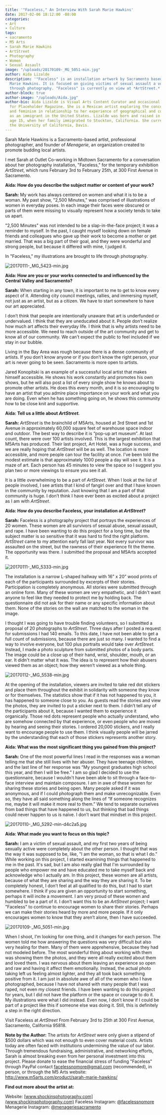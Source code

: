 ```yaml
---
title: '"Faceless," An Interview With Sarah Marie Hawkins'
date: 2017-02-06 18:12:00 -08:00
categories:
- Art
- Culture
tags:
- sacramento
- M5 Arts
- Sarah Marie Hawkins
- ArtStreet
- Photography
- Women
- Sexual Assault
image: "/uploads/20170109-_MG_5051-min.jpg"
author: Aida Lizalde
description: '"Faceless" is an installation artwork by Sacramento based Artist Sarah
  Marie Hawkins. It is focused on giving victims of sexual assault a voice and a platform
  through photography. "Faceless" is currently on view at *ArtStreet.*'
author-block: true
author-image: "/uploads/Aida.jpg"
author-bio: Aida Lizalde is Visual Arts Content Curator and occasional contributor
  for Placeholder Magazine. She is a Mexican artist exploring the concepts of identity
  and feminism in relationship to her experience of geographical and cultural-misplacement
  as an immigrant in the United States. Lizalde was born and raised in Mexico until
  age 15, when her family immigrated to Stockton, California. She currently attends
  the University of California, Davis.
---
```


Sarah Marie Hawkins is a Sacramento-based artist, professional photographer, and founder of *Menagerie*, an organization created to promote budding local artists. 

I met Sarah at Outlet Co-working in Midtown Sacramento for a conversation about her photography installation, "Faceless," for the temporary exhibition *ArtStreet*, which runs February 3rd to February 25th, at 300 First Avenue in Sacramento.

**Aida: How do you describe the subject matter or content of your work?**

**Sarah:** My work has always centered on women and what it is to be a woman. My past show, "2,500 Minutes," was comprised of illustrations of women in everyday poses. In each image their faces were obscured or parts of them were missing to visually represent how a society tends to take us apart. 

"2,500 Minutes" was not intended to be a slap-in-the-face project; it was a reminder to myself. In the past, I caught myself looking down on female friends and colleagues who gave up their work to become a mother or get married. That was a big part of their goal, and they were wonderful and strong people, but because it differed with mine, I judged it. 

In "Faceless," my illustrations are brought to life through photography.

![20170111-_MG_5423-min.jpg](/uploads/20170111-_MG_5423-min.jpg)

**Aida: How are you or your works connected to and influenced by the Central Valley and Sacramento?** 

**Sarah:** When starting in any town, it is important to me to get to know every aspect of it. Attending city council meetings, rallies, and immersing myself, not just as an artist, but as a citizen. We have to start somewhere to have our art appreciated. 

I don’t think that people are intentionally unaware that art is underfunded or undervalued. I think that they are uneducated about it. People don’t realize how much art affects their everyday life. I think that is why artists need to be more accessible. We need to reach outside of the art community and get to know all of our community. We can’t expect the public to feel included if we stay in our bubble.

Living in the Bay Area was rough because there is a dense community of artists. If you don’t know anyone or if you don’t know the right person, your art is never going to be seen. Sacramento is more open to artists. 

Jared Konopitski is an example of a successful local artist that makes himself accessible. He shows his work constantly and promotes his own shows, but he will also post a list of every single show he knows about to promote other artists. He does this every month, and it is so encouraging to have an artist that you admire place importance on your work and what you are doing. Even when he has something going on, he shows this community how to be close knit and supportive.

**Aida: Tell us a little about *ArtStreet.***

**Sarah:** *ArtStreet* is the brainchild of M5Arts, housed at 3rd Street and 1st Avenue in approximately 60,000 square feet of warehouse space indoor and outdoor. The best way to describe it is “pop-up art museum”. At last count, there were over 100 artists involved. This is the largest exhibition that M5Arts has produced. Their last project, Art Hotel, was a huge success, and we are really hoping that *ArtStreet* will be as well. The location is more accessible, and more people can tour the facility at once. I've been told the modest estimate is that approximately 1000 people a day will see it. It is a maze of art. Each person has 45 minutes to view the space so I suggest you plan two or more viewings to ensure you see it all. 

It is a little overwhelming to be a part of *ArtStreet*. When I look at the list of people involved, I see artists that I kind of fangirl over and that I have known in the community by reputation. Just knowing that I am a part of that community is huge. I don’t think I have ever been as excited about a project as I am with *ArtStreet*.

**Aida: How do you describe Faceless, your installation at *ArtStreet*?**

**Sarah:** Faceless is a photography project that portrays the experiences of 20 women. These women are all survivors of sexual abuse, sexual assault, and rape. I have been wanting to do this project for a long time, but the subject matter is so sensitive that it was hard to find the right platform. *ArtStreet* came to my attention early fall last year. Not every survivor was assaulted on the street, but the rawness of their experience fit the theme. The opportunity was there. I submitted the proposal and M5Arts accepted it. 

![20170111-_MG_5333-min.jpg](/uploads/20170111-_MG_5333-min.jpg)

The installation is a narrow L-shaped hallway with 16” x 20” wood prints of each of the participants surrounded by excerpts of their stories. Participation is completely anonymous. All stories were submitted through an online form. Many of these women are very empathetic, and I didn't want anyone to feel like they needed to protect me by holding back. The questionnaire did not ask for their name or any specific information about them. None of the stories on the wall are matched to the woman in the image.

I thought I was going to have trouble finding volunteers, so I submitted a proposal of 20 photographs to *ArtStreet*. Three days after I posted a request for submissions I had 140 emails. To this date, I have not been able to get a full count of submissions, because there are just so many. I wanted to find a way to involve everyone, but 100 plus portraits would take over *ArtStreet*. Instead, I made a photo sculpture from submitted photos of a body parts. The image could be a close up of their hand, wrist, shoulder, mouth, or an ear. It didn't matter what it was. The idea is to represent how their abusers viewed them as an object; how they weren’t viewed as a whole thing. 

![20170112-_MG_5538-min.jpg](/uploads/20170112-_MG_5538-min.jpg)

At the opening of the installation, viewers are invited to take red dot stickers and place them throughout the exhibit in solidarity with someone they know or for themselves. The statistics show that if it has not happened to you, it has happened to someone close to you. As guests read the stories and view the photos, they are invited to put a sticker next to them. I didn’t tell any of the participants about it, because I wanted them to experience it organically. Those red dots represent people who actually understand, who are somehow connected by that experience, or even people who are moved by hearing and seeing their stories. I ordered 20,000 stickers, and I really want to encourage people to use them. I think visually people will be jarred by the understanding that each of those stickers represents another story. 

**Aida: What was the most significant thing you gained from this project?**

**Sarah:** One of the most powerful lines I read in the responses was a woman telling me that she still lives with her abuser. They have teenage children, and the last line of her response was “My youngest graduates high school this year, and then I will be free.” I am so glad I decided to use the questionnaire, because I wouldn't have been able to sit through a face-to-face interview and maintain composure. I am in awe of these women for sharing these stories and being open. Many people asked if it was anonymous, and if I could photograph them and make unrecognizable. Even so, they have all said something along the lines of “If someone recognizes me, maybe it will make it more real to them.” We tend to separate ourselves from bad things that have happened to us, but thinking that bad things could never happen to us is naïve. I don’t want that mindset in this project. 


![20170110-_MG_5292-min-d4c2a5.jpg](/uploads/20170110-_MG_5292-min-d4c2a5.jpg)


**Aida: What made you want to focus on this topic?**

**Sarah:** I am a victim of sexual assault, and my first two years of being sexually active were completely about the other person. I thought that was the way it was supposed to be, like, "I am the woman, so that is what I do." While working on this project, I started examining things that happened to me in the past. It's sad, but I am also really glad that I'm surrounded by people who empower me and have educated me to take myself back and acknowledge who I actually am. In this project, these women are all artists, because of what they are sharing and the way they are sharing it. To be completely honest, I don’t feel at all qualified to do this, but I had to start somewhere. I think if you are given an opportunity to start something, perhaps it will incite a movement. I am very proud of these women and humbled to be a part of it. I don’t want this to be an *ArtStreet* project; I want "Faceless" to continue to encourage women to share their stories. Perhaps we can make their stories heard by more and more people. If it only encourages women to know that they aren’t alone, then I have succeeded.


![20170109-_MG_5051-min.jpg](/uploads/20170109-_MG_5051-min.jpg)


When I shoot, I'm looking for one thing, and it changes for each person. The women told me how answering the questions was very difficult but also very healing for them. Many of them were apprehensive, because they had not modeled before. The most wonderful thing about working with them was showing them the photos, and they were all really excited about them and loved them. I was nervous about them leaving an experience so open and raw and having it affect them emotionally. Instead, the actual photo taking left us feeling almost lighter, and they all  took back something positive from it. I am just in absolute awe of all of the women who I have photographed, because I have not shared with many people that I was raped, not even my closest friends. I have been wanting to do this project for years, but I did not have the platform or the space or courage to do it. My illustrations were what I did instead. Even now, I don’t know if I could be part of a project like this if someone else was doing it. Still, this is definitely a step in the right direction.  

Visit Faceless at *ArtStreet* From February 3rd to 25th at 300 First Avenue, Sacramento, California 95818.

**Note by the Author:**
The artists for *ArtStreet* were only given a stipend of $500 dollars which was not enough to even cover material costs. Artists today are often faced with institutions undermining the value of our labor. Through tremendous fundraising, administrative, and networking efforts, Sarah is almost breaking even from her personal investment into this project. Please donate to ease the financial stress of funding "Faceless" through PayPal contact [facelessnomore@gmail.com](facelessnomore@gmail.com) (recommended), in person, or through the M5 Arts website: 
http://www.m5arts.com/product/sarah-marie-hawkins/

**Find out more about the artist at:**

Website: [www.shockinsphotography.com](www.shockinsphotography.com)
Faceless Instagram: [@facelessnomore ](https://www.instagram.com/facelessnomore/)
Menagerie Instagram: [@menageriesacramento](https://www.instagram.com/menageriesacramento/)

